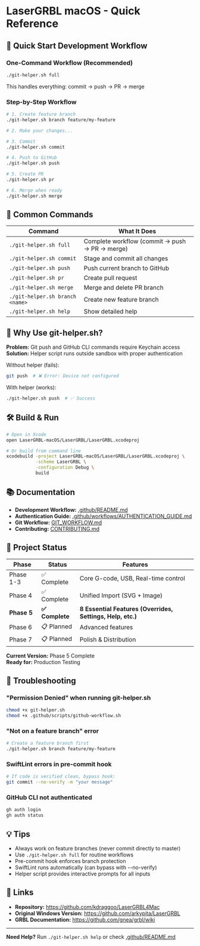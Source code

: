 # LaserGRBL macOS - Quick Reference

## 🚀 Quick Start Development Workflow

### One-Command Workflow (Recommended)
```bash
./git-helper.sh full
```
This handles everything: commit → push → PR → merge

### Step-by-Step Workflow
```bash
# 1. Create feature branch
./git-helper.sh branch feature/my-feature

# 2. Make your changes...

# 3. Commit
./git-helper.sh commit

# 4. Push to GitHub
./git-helper.sh push

# 5. Create PR
./git-helper.sh pr

# 6. Merge when ready
./git-helper.sh merge
```

## 📝 Common Commands

| Command | What It Does |
|---------|--------------|
| `./git-helper.sh full` | Complete workflow (commit → push → PR → merge) |
| `./git-helper.sh commit` | Stage and commit all changes |
| `./git-helper.sh push` | Push current branch to GitHub |
| `./git-helper.sh pr` | Create pull request |
| `./git-helper.sh merge` | Merge and delete PR branch |
| `./git-helper.sh branch <name>` | Create new feature branch |
| `./git-helper.sh help` | Show detailed help |

## 🔐 Why Use git-helper.sh?

**Problem:** Git push and GitHub CLI commands require Keychain access
**Solution:** Helper script runs outside sandbox with proper authentication

Without helper (fails):
```bash
git push  # ❌ Error: Device not configured
```

With helper (works):
```bash
./git-helper.sh push  # ✅ Success
```

## 🛠️ Build & Run

```bash
# Open in Xcode
open LaserGRBL-macOS/LaserGRBL/LaserGRBL.xcodeproj

# Or build from command line
xcodebuild -project LaserGRBL-macOS/LaserGRBL/LaserGRBL.xcodeproj \
           -scheme LaserGRBL \
           -configuration Debug \
           build
```

## 📚 Documentation

- **Development Workflow:** [.github/README.md](.github/README.md)
- **Authentication Guide:** [.github/workflows/AUTHENTICATION_GUIDE.md](.github/workflows/AUTHENTICATION_GUIDE.md)
- **Git Workflow:** [GIT_WORKFLOW.md](GIT_WORKFLOW.md)
- **Contributing:** [CONTRIBUTING.md](CONTRIBUTING.md)

## 🎯 Project Status

| Phase | Status | Features |
|-------|--------|----------|
| Phase 1-3 | ✅ Complete | Core G-code, USB, Real-time control |
| Phase 4 | ✅ Complete | Unified Import (SVG + Image) |
| **Phase 5** | **✅ Complete** | **8 Essential Features (Overrides, Settings, Help, etc.)** |
| Phase 6 | 📋 Planned | Advanced features |
| Phase 7 | 📋 Planned | Polish & Distribution |

**Current Version:** Phase 5 Complete  
**Ready for:** Production Testing

## 🐛 Troubleshooting

### "Permission Denied" when running git-helper.sh
```bash
chmod +x git-helper.sh
chmod +x .github/scripts/github-workflow.sh
```

### "Not on a feature branch" error
```bash
# Create a feature branch first
./git-helper.sh branch feature/my-feature
```

### SwiftLint errors in pre-commit hook
```bash
# If code is verified clean, bypass hook:
git commit --no-verify -m "your message"
```

### GitHub CLI not authenticated
```bash
gh auth login
gh auth status
```

## 💡 Tips

- Always work on feature branches (never commit directly to master)
- Use `./git-helper.sh full` for routine workflows
- Pre-commit hook enforces branch protection
- SwiftLint runs automatically (can bypass with --no-verify)
- Helper script provides interactive prompts for all inputs

## 🔗 Links

- **Repository:** https://github.com/kdraggoo/LaserGRBL4Mac
- **Original Windows Version:** https://github.com/arkypita/LaserGRBL
- **GRBL Documentation:** https://github.com/gnea/grbl/wiki

---

**Need Help?** Run `./git-helper.sh help` or check [.github/README.md](.github/README.md)

